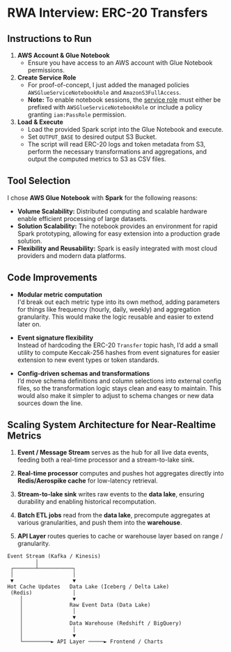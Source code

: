 # RWA Interview: ERC-20 Transfers

## Instructions to Run

1. **AWS Account & Glue Notebook**
   - Ensure you have access to an AWS account with Glue Notebook permissions.
2. **Create Service Role**
   - For proof-of-concept, I just added the managed policies `AWSGlueServiceNotebookRole` and `AmazonS3FullAccess`.
   - **Note:** To enable notebook sessions, the [service role](https://docs.aws.amazon.com/glue/latest/dg/create-an-iam-role-notebook.html) must either be prefixed with `AWSGlueServiceNotebookRole` or include a policy granting `iam:PassRole` permission.
3. **Load & Execute**
   - Load the provided Spark script into the Glue Notebook and execute.  
   - Set `OUTPUT_BASE` to desired output S3 Bucket.
   - The script will read ERC-20 logs and token metadata from S3, perform the necessary transformations and aggregations, and output the computed metrics to S3 as CSV files.

## Tool Selection

I chose **AWS Glue Notebook** with **Spark** for the following reasons:  

- **Volume Scalability:** Distributed computing and scalable hardware enable efficient processing of large datasets.  
- **Solution Scalability:** The notebook provides an environment for rapid Spark prototyping, allowing for easy extension into a production grade solution. 
- **Flexibility and Reusability:** Spark is easily integrated with most cloud providers and modern data platforms.

## Code Improvements

- **Modular metric computation**  
  I'd break out each metric type into its own method, adding parameters for things like frequency (hourly, daily, weekly) and aggregation granularity. This would make the logic reusable and easier to extend later on.

- **Event signature flexibility**  
  Instead of hardcoding the ERC-20 `Transfer` topic hash, I’d add a small utility to compute Keccak-256 hashes from event signatures for easier extension to new event types or token standards.

- **Config-driven schemas and transformations**  
  I’d move schema definitions and column selections into external config files, so the transformation logic stays clean and easy to maintain. This would also make it simpler to adjust to schema changes or new data sources down the line.
  


## Scaling System Architecture for Near-Realtime Metrics

1. **Event / Message Stream** serves as the hub for all live data events, feeding both a real-time processor and a stream-to-lake sink.

2. **Real-time processor** computes and pushes hot aggregates directly into **Redis/Aerospike cache** for low-latency retrieval.

3. **Stream-to-lake sink** writes raw events to the **data lake**, ensuring durability and enabling historical recomputation.

4. **Batch ETL jobs** read from the **data lake**, precompute aggregates at various granularities, and push them into the **warehouse**.

5. **API Layer** routes queries to cache or warehouse layer based on range / granularity.

```text
Event Stream (Kafka / Kinesis)
         │
 ┌───────┴───────────┐
 │                   │
 ▼                   ▼
Hot Cache Updates   Data Lake (Iceberg / Delta Lake)
 (Redis)             │
    │                ▼
    │               Raw Event Data (Data Lake)
    │                │
    │                ▼
    │               Data Warehouse (Redshift / BigQuery)
    │                │
    │                ▼
    └─────────► API Layer ─────► Frontend / Charts



